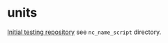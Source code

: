 # units

[Initial testing repository](https://github.com/kaiiam/UO_revamp) see `nc_name_script` directory. 
